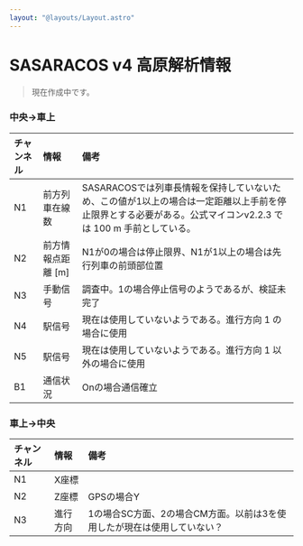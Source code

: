 ```yaml
---
layout: "@layouts/Layout.astro"
---
```

# SASARACOS v4 高原解析情報

> 現在作成中です。

### 中央→車上

|チャンネル|情報|備考|
|:--------|:---|:---|
|N1|前方列車在線数|SASARACOSでは列車長情報を保持していないため、この値が1以上の場合は一定距離以上手前を停止限界とする必要がある。公式マイコンv2.2.3 では 100 m 手前としている。|
|N2|前方情報点距離 \[m\]|N1が0の場合は停止限界、N1が1以上の場合は先行列車の前頭部位置|
|N3|手動信号|調査中。1の場合停止信号のようであるが、検証未完了|
|N4|駅信号|現在は使用していないようである。進行方向 1 の場合に使用|
|N5|駅信号|現在は使用していないようである。進行方向 1 以外の場合に使用|
|B1|通信状況|Onの場合通信確立|

### 車上→中央
|チャンネル|情報|備考|
|:--------|:---|:---|
|N1|X座標||
|N2|Z座標|GPSの場合Y|
|N3|進行方向|1の場合SC方面、2の場合CM方面。以前は3を使用したが現在は使用していない？|
